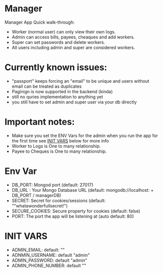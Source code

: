 # Manager
Manager App Quick walk-through:
* Worker (normal user) can only view their own logs.
* Admin can access bills, payees, cheaques and add workers.
* Super can set passwords and delete workers.
* All users including admin and super are considered workers.

# Currently known issues:

* "passport" keeps forcing an "email" to be unique and users without email can be treated as duplicates
* Paginign is now supported in the backend (kinda)
* still no quries implementation to anything yet
* you still have to set admin and super user via your db directly

# Important notes:

* Make sure you set the ENV Vars for the admin when you run the app for the first time see [INIT VARS](https://github.com/AssadAnabosi/Manager#init-vars) below for more info
* Worker to Logs is One to many relationship.
* Payee to Cheques is One to many relationship.

# Env Var
* DB_PORT: Mongod port (default: 27017)
* DB_URL : Your Mongo Database URL (default: mongodb://localhost: + DB_PORT / managerDB)
* SECRET: Secret for cookies/sessions (default: ""whatawonderfullsecret!")
* SECURE_COOKIES: Secure property for cookies (default: false)
* PORT: The port the app will be listening at (auto default: 80)

# INIT VARS
* ADMIN_EMAIL: default: ""
* ADNMIN_USERNAME: default "admin"
* ADMIN_PASSWORD: default "admin"
* ADMIN_PHONE_NUMBER: default ""
